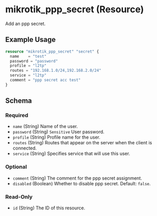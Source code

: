 # mikrotik_ppp_secret (Resource)
Add an ppp secret.

## Example Usage
```terraform
resource "mikrotik_ppp_secret" "secret" {
  name    = "test"
  password = "password"
  profile = "l2tp"
  routes = "192.168.1.0/24,192.168.2.0/24"
  service = "l2tp"
  comment = "ppp secret acc test"
}
```

<!-- schema generated by tfplugindocs -->
## Schema

### Required

- `name` (String) Name of the user.
- `password` (String) `Sensitive` User password.
- `profile` (String) Profile name for the user.
- `routes` (String) Routes that appear on the server when the client is connected.
- `service` (String) Specifies service that will use this user.

### Optional

- `comment` (String) The comment for the ppp secret assignment.
- `disabled` (Boolean) Whether to disable ppp secret. Default: `false`.

### Read-Only

- `id` (String) The ID of this resource.

